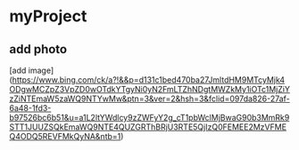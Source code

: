 # myProject
## add photo
[add image] (https://www.bing.com/ck/a?!&&p=d131c1bed470ba27JmltdHM9MTcyMjk4ODgwMCZpZ3VpZD0wOTdkYTgyNi0yN2FmLTZhNDgtMWZkMy1iOTc1MjZiYzZiNTEmaW5zaWQ9NTYwMw&ptn=3&ver=2&hsh=3&fclid=097da826-27af-6a48-1fd3-b97526bc6b51&u=a1L2ltYWdlcy9zZWFyY2g_cT1pbWclMjBwaG90b3MmRk9STT1JUUZSQkEmaWQ9NTE4QUZGRThBRjU3RTE5QjIzQ0FEMEE2MzVFMEQ4ODQ5REVFMkQyNA&ntb=1)